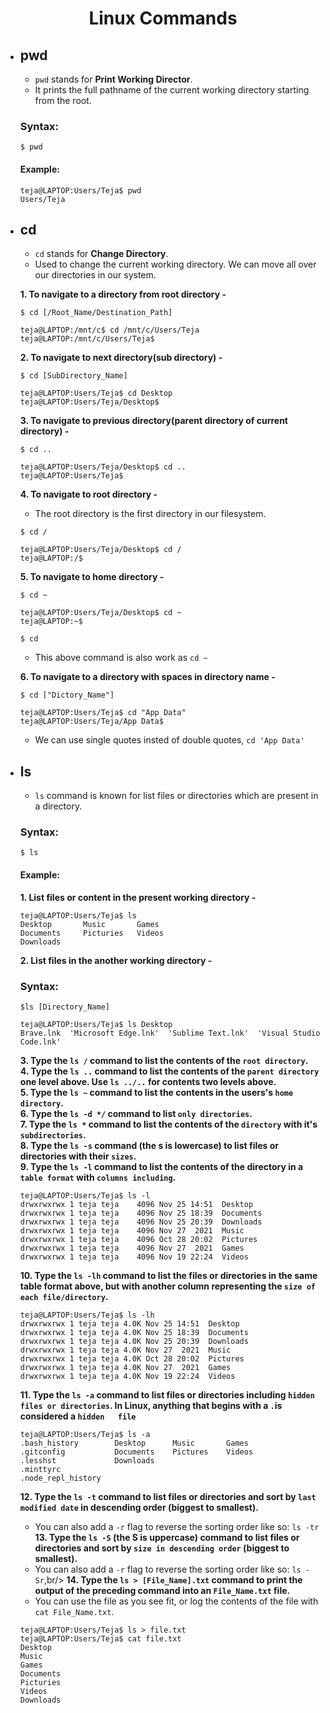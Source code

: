 <h1 align="center">Linux Commands</h1>

- ## pwd

  - `pwd` stands for **Print Working Director**.<br/>
  - It prints the full pathname of the current working directory starting from the root.
  ### Syntax:
  ```
  $ pwd
  ```
  #### Example:
  ```
  teja@LAPTOP:Users/Teja$ pwd
  Users/Teja
  ```
- ## cd
  
  - `cd` stands for **Change Directory**.<br/>
  - Used to change the current working directory. We can move all over our directories in our system.<br/>
  
   **1. To navigate to a directory from root directory -**
  ```
  $ cd [/Root_Name/Destination_Path]
  ```
  ```
  teja@LAPTOP:/mnt/c$ cd /mnt/c/Users/Teja
  teja@LAPTOP:/mnt/c/Users/Teja$
  ```
  **2. To navigate to next directory(sub directory) -**
  ```
  $ cd [SubDirectory_Name]
  ```
    ```
    teja@LAPTOP:Users/Teja$ cd Desktop
    teja@LAPTOP:Users/Teja/Desktop$
    ```
  **3. To navigate to previous directory(parent directory of current directory) -**
  ```
  $ cd ..
  ```
  ```
  teja@LAPTOP:Users/Teja/Desktop$ cd ..
  teja@LAPTOP:Users/Teja$
  ```
  **4. To navigate to root directory -**<br/>
  - The root directory is the first directory in our filesystem.
  ```
  $ cd /
  ```
  ```
  teja@LAPTOP:Users/Teja/Desktop$ cd /
  teja@LAPTOP:/$
  ```
  **5. To navigate to home directory -**
  ```
  $ cd ~
  ```
  ```
  teja@LAPTOP:Users/Teja/Desktop$ cd ~
  teja@LAPTOP:~$
  ```
  ```
  $ cd
  ```
  - This above command is also work as `cd ~` <br/>
  
  **6. To navigate to a directory with spaces in directory name -**
  ```
  $ cd ["Dictory_Name"]
  ```
  ```
  teja@LAPTOP:Users/Teja$ cd "App Data"
  teja@LAPTOP:Users/Teja/App Data$
  ```
  - We can use single quotes insted of double quotes, `cd 'App Data'`
- ## ls
  - `ls` command is known for list files or directories which are present in a directory.<br/>
  ### Syntax:
  ```
  $ ls
  ```
  #### Example:
  
  **1. List files or content in the present working directory -**
  ```
  teja@LAPTOP:Users/Teja$ ls
  Desktop       Music       Games
  Documents     Picturies   Videos
  Downloads   
  ```
  **2. List files in the another working directory -**
  
  ### Syntax:
  ``` 
  $ls [Directory_Name] 
  ```
  ```
  teja@LAPTOP:Users/Teja$ ls Desktop
  Brave.lnk  'Microsoft Edge.lnk'  'Sublime Text.lnk'  'Visual Studio Code.lnk'
  ```
  **3. Type the `ls /` command to list the contents of the `root directory`.**<br/>
  **4. Type the `ls ..` command to list the contents of the `parent directory` one level above. Use `ls ../..` for contents two levels above.**<br/>
  **5. Type the `ls ~` command to list the contents in the users's `home directory`.**<br/>
  **6. Type the `ls -d */` command to list `only directories`.**<br/>
  **7. Type the `ls *` command to list the contents of the `directory` with it's `subdirectories`.**<br/>
  **8. Type the `ls -s` command (the s is lowercase) to list files or directories with their `sizes`.**<br/>
  **9. Type the `ls -l` command to list the contents of the directory in a `table format` with `columns including`.**<br/>
  ```
  teja@LAPTOP:Users/Teja$ ls -l
  drwxrwxrwx 1 teja teja    4096 Nov 25 14:51  Desktop
  drwxrwxrwx 1 teja teja    4096 Nov 25 18:39  Documents
  drwxrwxrwx 1 teja teja    4096 Nov 25 20:39  Downloads
  drwxrwxrwx 1 teja teja    4096 Nov 27  2021  Music
  drwxrwxrwx 1 teja teja    4096 Oct 28 20:02  Pictures
  drwxrwxrwx 1 teja teja    4096 Nov 27  2021  Games
  drwxrwxrwx 1 teja teja    4096 Nov 19 22:24  Videos
  ```
  **10. Type the `ls -lh` command to list the files or directories in the same table format above, but with another column representing the `size of each file/directory`.**
  ```
  teja@LAPTOP:Users/Teja$ ls -lh
  drwxrwxrwx 1 teja teja 4.0K Nov 25 14:51  Desktop
  drwxrwxrwx 1 teja teja 4.0K Nov 25 18:39  Documents
  drwxrwxrwx 1 teja teja 4.0K Nov 25 20:39  Downloads
  drwxrwxrwx 1 teja teja 4.0K Nov 27  2021  Music
  drwxrwxrwx 1 teja teja 4.0K Oct 28 20:02  Pictures
  drwxrwxrwx 1 teja teja 4.0K Nov 27  2021  Games
  drwxrwxrwx 1 teja teja 4.0K Nov 19 22:24  Videos
  ```
  **11. Type the `ls -a` command to list files or directories including `hidden files or directories`. In Linux, anything that begins with a `.`is considered a `hidden   file`**<br/>
  ```
  teja@LAPTOP:Users/Teja$ ls -a
  .bash_history        Desktop      Music       Games
  .gitconfig           Documents    Pictures    Videos
  .lesshst             Downloads
  .minttyrc            
  .node_repl_history
  ```
  **12. Type the `ls -t` command to list files or directories and sort by `last modified date` in descending order (biggest to smallest).**<br/>
    - You can also add a `-r` flag to reverse the sorting order like so: `ls -tr`<br/>
  **13. Type the `ls -S` (the S is uppercase) command to list files or directories and sort by `size in descending order` (biggest to smallest).**<br/>
    - You can also add a `-r` flag to reverse the sorting order like so: `ls -Sr`,br/>
  **14. Type the `ls > [File_Name].txt` command to print the output of the preceding command into an `File_Name.txt` file.**<br/>
    - You can use the file as you see fit, or log the contents of the file with `cat File_Name.txt`.<br/>
  ```
  teja@LAPTOP:Users/Teja$ ls > file.txt
  teja@LAPTOP:Users/Teja$ cat file.txt
  Desktop
  Music
  Games
  Documents
  Picturies
  Videos
  Downloads
  ```
  
  
  
  
  
  
